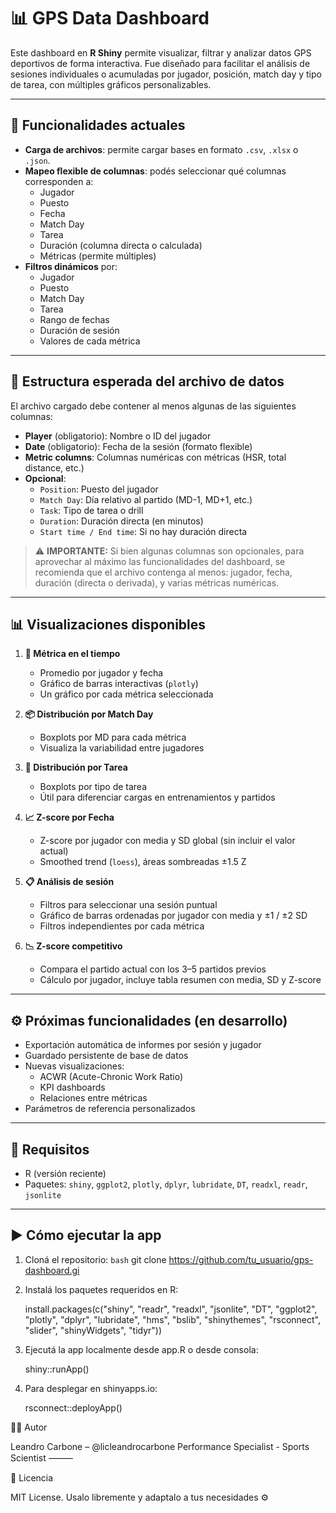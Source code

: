 # 📊 GPS Data Dashboard

Este dashboard en **R Shiny** permite visualizar, filtrar y analizar datos GPS deportivos de forma interactiva. Fue diseñado para facilitar el análisis de sesiones individuales o acumuladas por jugador, posición, match day y tipo de tarea, con múltiples gráficos personalizables.

---

## 📂 Funcionalidades actuales

- **Carga de archivos**: permite cargar bases en formato `.csv`, `.xlsx` o `.json`.
- **Mapeo flexible de columnas**: podés seleccionar qué columnas corresponden a:
  - Jugador
  - Puesto
  - Fecha
  - Match Day
  - Tarea
  - Duración (columna directa o calculada)
  - Métricas (permite múltiples)
- **Filtros dinámicos** por:
  - Jugador
  - Puesto
  - Match Day
  - Tarea
  - Rango de fechas
  - Duración de sesión
  - Valores de cada métrica

---

## 📁 Estructura esperada del archivo de datos

El archivo cargado debe contener al menos algunas de las siguientes columnas:

- **Player** (obligatorio): Nombre o ID del jugador
- **Date** (obligatorio): Fecha de la sesión (formato flexible)
- **Metric columns**: Columnas numéricas con métricas (HSR, total distance, etc.)
- **Opcional**:
  - `Position`: Puesto del jugador
  - `Match Day`: Día relativo al partido (MD-1, MD+1, etc.)
  - `Task`: Tipo de tarea o drill
  - `Duration`: Duración directa (en minutos)
  - `Start time / End time`: Si no hay duración directa

> ⚠️ **IMPORTANTE:** Si bien algunas columnas son opcionales, para aprovechar al máximo las funcionalidades del dashboard, se recomienda que el archivo contenga al menos: jugador, fecha, duración (directa o derivada), y varias métricas numéricas.

---

## 📊 Visualizaciones disponibles

1. **📅 Métrica en el tiempo**
   - Promedio por jugador y fecha
   - Gráfico de barras interactivas (`plotly`)
   - Un gráfico por cada métrica seleccionada

2. **📦 Distribución por Match Day**
   - Boxplots por MD para cada métrica
   - Visualiza la variabilidad entre jugadores

3. **🧪 Distribución por Tarea**
   - Boxplots por tipo de tarea
   - Útil para diferenciar cargas en entrenamientos y partidos

4. **📈 Z-score por Fecha**
   - Z-score por jugador con media y SD global (sin incluir el valor actual)
   - Smoothed trend (`loess`), áreas sombreadas ±1.5 Z

5. **📋 Análisis de sesión**
   - Filtros para seleccionar una sesión puntual
   - Gráfico de barras ordenadas por jugador con media y ±1 / ±2 SD
   - Filtros independientes por cada métrica

6. **📉 Z-score competitivo**
   - Compara el partido actual con los 3–5 partidos previos
   - Cálculo por jugador, incluye tabla resumen con media, SD y Z-score

---

## ⚙️ Próximas funcionalidades (en desarrollo)

- Exportación automática de informes por sesión y jugador
- Guardado persistente de base de datos
- Nuevas visualizaciones:
  - ACWR (Acute-Chronic Work Ratio)
  - KPI dashboards
  - Relaciones entre métricas
- Parámetros de referencia personalizados

---

## 🧠 Requisitos

- R (versión reciente)
- Paquetes: `shiny`, `ggplot2`, `plotly`, `dplyr`, `lubridate`, `DT`, `readxl`, `readr`, `jsonlite`

---

## ▶️ Cómo ejecutar la app

1. Cloná el repositorio:
`bash`
git clone https://github.com/tu_usuario/gps-dashboard.gi

2.	Instalá los paquetes requeridos en R:

     install.packages(c("shiny", "readr", "readxl", "jsonlite", "DT", "ggplot2", 
                   "plotly", "dplyr", "lubridate", "hms", "bslib", 
                   "shinythemes", "rsconnect", "slider", "shinyWidgets", "tidyr"))
       
3.	Ejecutá la app localmente desde app.R o desde consola: 

    shiny::runApp()
    
4.	Para desplegar en shinyapps.io:

    rsconnect::deployApp()

👨‍💻 Autor

Leandro Carbone – @licleandrocarbone
Performance Specialist - Sports Scientist
⸻

📎 Licencia

MIT License. Usalo libremente y adaptalo a tus necesidades ⚙️
